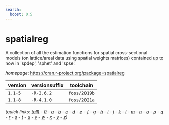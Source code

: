 ```yaml
---
search:
  boost: 0.5
---
```

# spatialreg

A collection of all the estimation functions for spatial cross-sectional models (on lattice/areal  data using spatial weights matrices) contained up to now in 'spdep', 'sphet' and 'spse'.

*homepage*: <https://cran.r-project.org/package=spatialreg>

version | versionsuffix | toolchain
--------|---------------|----------
``1.1-5`` | ``-R-3.6.2`` | ``foss/2019b``
``1.1-8`` | ``-R-4.1.0`` | ``foss/2021a``


*(quick links: [(all)](../index.md) - [0](../0/index.md) - [a](../a/index.md) - [b](../b/index.md) - [c](../c/index.md) - [d](../d/index.md) - [e](../e/index.md) - [f](../f/index.md) - [g](../g/index.md) - [h](../h/index.md) - [i](../i/index.md) - [j](../j/index.md) - [k](../k/index.md) - [l](../l/index.md) - [m](../m/index.md) - [n](../n/index.md) - [o](../o/index.md) - [p](../p/index.md) - [q](../q/index.md) - [r](../r/index.md) - [s](../s/index.md) - [t](../t/index.md) - [u](../u/index.md) - [v](../v/index.md) - [w](../w/index.md) - [x](../x/index.md) - [y](../y/index.md) - [z](../z/index.md))*

